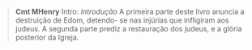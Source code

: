 
> **Cmt MHenry** Intro: *Introdução* A primeira parte deste livro anuncia a destruição de Edom, detendo- se nas injúrias que infligiram aos judeus. A segunda parte prediz a restauração dos judeus, e a glória posterior da Igreja.